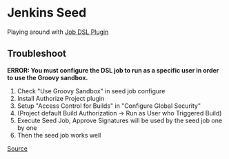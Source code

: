 # Jenkins Seed

Playing around with [Job DSL Plugin](https://plugins.jenkins.io/job-dsl/)


## Troubleshoot

**ERROR: You must configure the DSL job to run as a specific user in order to use the Groovy sandbox.**
1. Check "Use Groovy Sandbox" in seed job configure
1. Install Authorize Project plugin 
1. Setup "Access Control for Builds" in "Configure Global Security"
1. (Project default Build Authorization -> Run as User who Triggered Build)
1. Execute Seed Job, Approve Signatures will be used by the seed job one by one
1. Then the seed job works well

[Source](https://issues.jenkins.io/browse/JENKINS-43509)
